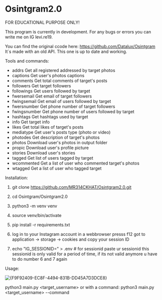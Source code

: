 # Osintgram2.0
FOR EDUCATIONAL PURPOSE ONLY!

This program is currently in development. For any bugs or errors you can write me on IG levi.re19.

You can find the original ccode here: https://github.com/Datalux/Osintgram
It`s made with an old API. This one is up to date and working.

Tools and commands:

- addrs           Get all registered addressed by target photos
- captions        Get user's photos captions
- comments        Get total comments of target's posts
- followers       Get target followers
- followings      Get users followed by target
- fwersemail      Get email of target followers
- fwingsemail     Get email of users followed by target
- fwersnumber     Get phone number of target followers
- fwingsnumber    Get phone number of users followed by target
- hashtags        Get hashtags used by target
- info            Get target info
- likes           Get total likes of target's posts
- mediatype       Get user's posts type (photo or video)
- photodes        Get description of target's photos
- photos          Download user's photos in output folder
- propic          Download user's profile picture
- stories         Download user's stories  
- tagged          Get list of users tagged by target
- wcommented      Get a list of user who commented target's photos
- wtagged         Get a list of user who tagged target



Installation:

1. git clone https://github.com/MR314CKHAT/Osintgram2.0.git

2. cd Osintgram/Osintgram2.0

3. python3 -m venv venv

4. source venv/bin/activate

5. pip install -r requirements.txt

6. log in to your Instagram account in a webbrowser
presss f12 got to application -> storage -> cookies and copy your session ID

7. echo "IG_SESSIONID=<SESSIONID>" > .env # for sessionid paste ur sessionid
this sessionid is only valid for a period of time, if its not valid anymore u have to do number 6 and 7 again

Usage:


![{F9F92409-EC8F-4494-831B-DD45A7D3DCE8}](https://github.com/user-attachments/assets/a384d985-7823-4fa6-8c1a-d3a971a37e45)



python3 main.py <target_username>
or with a command: python3 main.py <target_username> --command <command>






